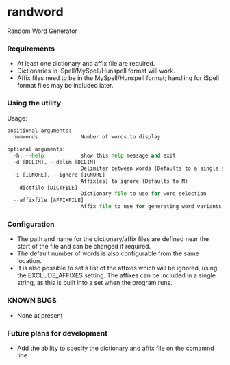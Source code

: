 # randword
Random Word Generator

### Requirements
- At least one dictionary and affix file are required.
- Dictionaries in iSpell/MySpell/Hunspell format will work.
- Affix files need to be in the MySpell/Hunspell format; handling for iSpell format files may be included later.

### Using the utility
Usage:
```randword.py [-h] [-d [DELIM]] [-i [IGNORE]] [--dictfile [DICTFILE]] [--affixfile [AFFIXFILE]] [numwords]
positional arguments:
  numwords              Number of words to display

optional arguments:
  -h, --help            show this help message and exit
  -d [DELIM], --delim [DELIM]
                        Delimiter between words (Defaults to a single space)
  -i [IGNORE], --ignore [IGNORE]
                        Affix(es) to ignore (Defaults to M)
  --dictfile [DICTFILE]
                        Dictionary file to use for word selection
  --affixfile [AFFIXFILE]
                        Affix file to use for generating word variants
```

### Configuration
- The path and name for the dictionary/affix files are defined near the start of the file and can be changed if required.
- The default number of words is also configurable from the same location.
- It is also possible to set a list of the affixes which will be ignored, using the EXCLUDE_AFFIXES setting.
The affixes can be included in a single string, as this is built into a set when the program runs.

### KNOWN BUGS
- None at present

### Future plans for development
- Add the ability to specify the dictionary and affix file on the comamnd line
